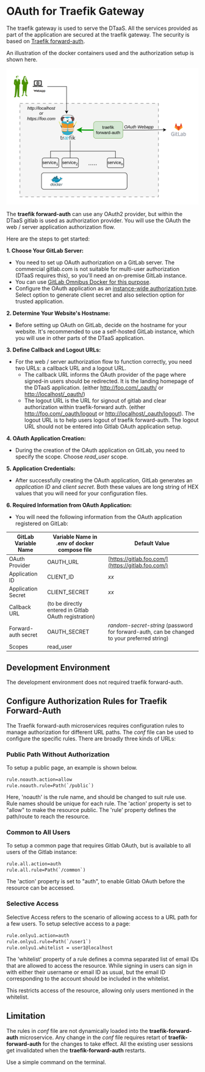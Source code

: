 # OAuth for Traefik Gateway

The traefik gateway is used to serve the DTaaS. All the services
provided as part of the application are secured at the traefik gateway.
The security is based on [Traefik forward-auth](https://github.com/thomseddon/traefik-forward-auth).

An illustration of the docker containers used and the authorization
setup is shown here.

![traefik oauth](./traefik-oauth.png)

The **traefik forward-auth** can use any OAuth2 provider, but within the DTaaS
gitlab is used as authorization provider.
You will use
the OAuth the web / server application
authorization flow.

Here are the steps to get started:

**1. Choose Your GitLab Server:**

- You need to set up OAuth authorization on a GitLab server.
  The commercial gitlab.com is not suitable for multi-user authorization
  (DTaaS requires this), so you'll need an on-premise GitLab instance.
- You can use
  [GitLab Omnibus Docker for this purpose](https://docs.gitlab.com/ee/install/docker.html).
- Configure the OAuth application as an
  [instance-wide authorization type](https://docs.gitlab.com/ee/integration/oauth_provider.html#create-an-instance-wide-application).
  Select option to generate client secret and also selection option
  for trusted application.

**2. Determine Your Website's Hostname:**

- Before setting up OAuth on GitLab, decide on the hostname for your website.
  It's recommended to use a self-hosted GitLab instance, which you will use in
  other parts of the DTaaS application.

**3. Define Callback and Logout URLs:**

- For the web / server authorization flow to function correctly, you need two URLs:
  a callback URL and a logout URL.
  - The callback URL informs the OAuth provider of the
    page where
    signed-in users should be redirected. It is the landing
    homepage of the DTaaS application.
  (either <http://foo.com/_oauth/> or <http://localhost/_oauth/>)
  - The logout URL is the URL for signout of gitlab and clear authorization
  within traefik-forward auth.
  (either <http://foo.com/_oauth/logout> or <http://localhost/_oauth/logout>).
  The logout URL is to help users logout of traefik forward-auth. The logout
  URL should not be entered into Gitlab OAuth application setup.

**4. OAuth Application Creation:**

- During the creation of the OAuth application on GitLab, you need to specify
  the scope. Choose _read_user_ scope.

**5. Application Credentials:**

- After successfully creating the OAuth application, GitLab generates
  an _application ID_ and _client secret_.
  Both these values are long string of HEX values that you will need for
  your configuration files.

**6. Required Information from OAuth Application:**

- You will need the following information from the OAuth application
  registered on GitLab:

|GitLab Variable Name|Variable Name in .env of docker compose file |Default Value|
|---|---|---|
|OAuth Provider|OAUTH_URL|[https://gitlab.foo.com/](https://gitlab.foo.com/)|
|Application ID|CLIENT_ID| _xx_ |
|Application Secret|CLIENT_SECRET| _xx_ |
|Callback URL|(to be directly entered in Gitlab OAuth registration)||
|Forward-auth secret|OAUTH_SECRET|_random-secret-string_ (password for forward-auth, can be changed to your preferred string) |
|Scopes| read_user ||

## Development Environment

The development environment does not required traefik forward-auth.

## Configure Authorization Rules for Traefik Forward-Auth

The Traefik forward-auth microservices requires configuration rules to manage
authorization for different URL paths.
The _conf_ file can be used to configure the specific rules.
There are broadly three kinds of URLs:

### Public Path Without Authorization

To setup a public page, an example is shown below.

```text
rule.noauth.action=allow
rule.noauth.rule=Path(`/public`)
```

Here, 'noauth' is the rule name, and should be changed to suit rule use.
Rule names should be unique for each rule.
The 'action' property is set to "allow" to make the resource public.
The 'rule' property defines the path/route to reach the resource.

### Common to All Users

To setup a common page that requires Gitlab OAuth,
but is available to all users of the Gitlab instance:

```text
rule.all.action=auth
rule.all.rule=Path(`/common`)
```

The 'action' property is set to "auth", to enable Gitlab
OAuth before the resource can be accessed.

### Selective Access

Selective Access refers to the scenario of allowing access to a URL path
for a few users. To setup selective access to a page:

```text
rule.onlyu1.action=auth
rule.onlyu1.rule=Path(`/user1`)
rule.onlyu1.whitelist = user1@localhost
```

The 'whitelist' property of a rule defines a comma separated list
of email IDs that are allowed to access the resource.
While signing in users can sign in with either their username or email ID
as usual, but the email ID corresponding to the
account should be included in the whitelist.

This restricts access of the resource,
allowing only users mentioned in the whitelist.

## Limitation

The rules in _conf_ file are not dynamically loaded into
the **traefik-forward-auth** microservice.
Any change in the _conf_ file requires
retart of **traefik-forward-auth** for the changes to take effect.
All the existing user sessions get invalidated when
the **traefik-forward-auth** restarts.

Use a simple command on the terminal.
